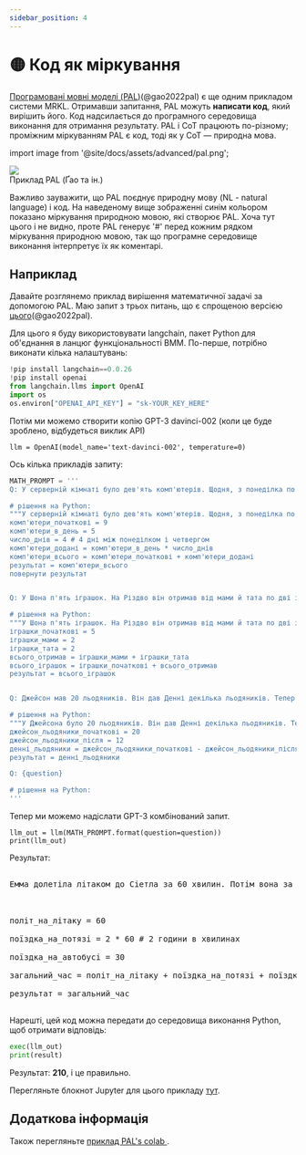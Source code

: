 ```yaml
---
sidebar_position: 4
---
```


# 🟡 Код як міркування

[Програмовані мовні моделі (PAL)](https://reasonwithpal.com)(@gao2022pal) є ще одним прикладом системи MRKL. Отримавши запитання, PAL можуть **написати код**, який вирішить його. Код надсилається до програмного середовища виконання для отримання результату. PAL і CoT працюють по-різному; проміжним міркуванням PAL є код, тоді як у CoT — природна мова.

import image from '@site/docs/assets/advanced/pal.png';

<div style={{textAlign: 'center'}}>
  <img src={image} style={{width: "500px"}} />
</div>

<div style={{textAlign: 'center'}}>
Приклад PAL (Ґао та ін.)
</div>

Важливо зауважити, що PAL поєднує природну мову (NL - natural language) і код. На наведеному вище зображенні синім кольором показано міркування природною мовою, які створює PAL. Хоча тут цього і не видно, проте PAL генерує '\#' перед кожним рядком міркування природною мовою, так що програмне середовище виконання інтерпретує їх як коментарі.

## Наприклад

Давайте розглянемо приклад вирішення математичної задачі за допомогою PAL. Маю запит з трьох питань, що є спрощеною версією [цього](https://github.com/reasoning-machines/pal/blob/main/pal/prompt/math_prompts.py)(@gao2022pal).

Для цього я буду використовувати langchain, пакет Python для об'єднання в ланцюг функціональності ВМM. По-перше, потрібно виконати кілька налаштувань:

```python
!pip install langchain==0.0.26
!pip install openai
from langchain.llms import OpenAI
import os
os.environ["OPENAI_API_KEY"] = "sk-YOUR_KEY_HERE"
```

Потім ми можемо створити копію GPT-3 davinci-002 (коли це буде зроблено, відбудеться виклик API)
```
llm = OpenAI(model_name='text-davinci-002', temperature=0)
```

Ось кілька прикладів запиту:

```python
MATH_PROMPT = '''
Q: У серверній кімнаті було дев'ять комп'ютерів. Щодня, з понеділка по четвер, встановлювали ще по п’ять комп’ютерів. Скільки комп’ютерів зараз у серверній кімнаті?

# рішення на Python:
"""У серверній кімнаті було дев'ять комп'ютерів. Щодня, з понеділка по четвер, встановлювали ще по п’ять комп’ютерів. Скільки комп’ютерів зараз у серверній кімнаті?"""
комп'ютери_початкові = 9
комп'ютери_в_день = 5
число_днів = 4 # 4 дні між понеділком і четвергом
комп'ютери_додані = комп'ютери_в_день * число_днів
комп'ютери_всього = комп'ютери_початкові + комп'ютери_додані
результат = комп'ютери_всього 
повернути результат


Q: У Шона п'ять іграшок. На Різдво він отримав від мами й тата по дві іграшки. Скільки у нього зараз іграшок?

# рішення на Python:
"""У Шона п'ять іграшок. На Різдво він отримав від мами й тата по дві іграшки. Скільки у нього зараз іграшок?"""
іграшки_початкові = 5
іграшки_мами = 2
іграшки_тата = 2
всього_отримав = іграшки_мами + іграшки_тата
всього_іграшок = іграшки_початкові + всього_отримав
результат = всього_іграшок 


Q: Джейсон мав 20 льодяників. Він дав Денні декілька льодяників. Тепер у Джейсона 12 льодяників. Скільки льодяників Джейсон дав Денні?

# рішення на Python:
"""У Джейсона було 20 льодяників. Він дав Денні декілька льодяників. Тепер у Джейсона 12 льодяників. Скільки льодяників Джейсон дав Денні?"""
джейсон_льодяники_початкові = 20
джейсон_льодяники_після = 12
денні_льодяники = джейсон_льодяники_початкові - джейсон_льодяники_після
результат = денні_льодяники

Q: {question}

# рішення на Python:
'''
```

Тепер ми можемо надіслати GPT-3 комбінований запит.

```
llm_out = llm(MATH_PROMPT.format(question=question))
print(llm_out)
```

Результат:

<pre>
<span className="bluegreen-highlight">
Емма долетіла літаком до Сіетла за 60 хвилин. Потім вона за 2 години доїхала потягом до Портленда, а ще за 30 хвилин автобусом до Ванкувера. Скільки часу їй знадобилося, щоб дістатися до Ванкувера?<br/><br/>

політ_на_літаку = 60<br/>
поїздка_на_потязі = 2 * 60 # 2 години в хвилинах<br/>
поїздка_на_автобусі = 30<br/>
загальний_час = політ_на_літаку + поїздка_на_потязі + поїздка_на_автобусі<br/>
результат = загальний_час
</span>
</pre>

Нарешті, цей код можна передати до середовища виконання Python, щоб отримати відповідь:

```python
exec(llm_out)
print(result)
```

Результат: **210**, і це правильно.

Перегляньте блокнот Jupyter для цього прикладу [тут](https://github.com/trigaten/Learn_Prompting/tree/main/docs/code_examples/PAL.ipynb).

## Додаткова інформація

Також перегляньте [приклад PAL's colab ](https://colab.research.google.com/drive/1u4_RsdI0E79PCMDdcPiJUzYhdnjoXeXc?usp=sharing#scrollTo=Ba0ycacK4i1V).